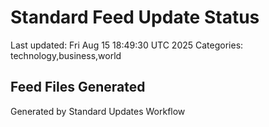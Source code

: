# Standard Feed Update Status
Last updated: Fri Aug 15 18:49:30 UTC 2025
Categories: technology,business,world

## Feed Files Generated

Generated by Standard Updates Workflow
